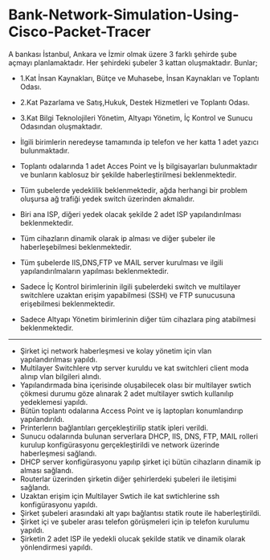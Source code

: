 # Bank-Network-Simulation-Using-Cisco-Packet-Tracer

 A bankası İstanbul, Ankara ve İzmir olmak üzere 3 farklı şehirde şube açmayı planlamaktadır. Her şehirdeki şubeler 3 kattan oluşmaktadır. Bunlar; 
- 1.Kat İnsan Kaynakları, Bütçe ve Muhasebe, İnsan Kaynakları ve Toplantı Odası.
- 2.Kat Pazarlama ve Satış,Hukuk, Destek Hizmetleri ve Toplantı Odası.
- 3.Kat Bilgi Teknolojileri Yönetim, Altyapı Yönetim, İç Kontrol ve Sunucu Odasından oluşmaktadır.

- İlgili birimlerin neredeyse tamamında ip telefon ve her katta 1 adet yazıcı bulunmaktadır.
- Toplantı odalarında 1 adet Acces Point ve İş bilgisayarları bulunmaktadır ve bunların kablosuz bir şekilde haberleştirilmesi beklenmektedir.
- Tüm şubelerde yedeklilik beklenmektedir, ağda herhangi bir problem oluşursa ağ trafiği yedek switch üzerinden akmalıdır.
- Biri ana ISP, diğeri yedek olacak şekilde 2 adet ISP yapılandırılması beklenmektedir.
- Tüm cihazların dinamik olarak ip alması ve diğer şubeler ile haberleşebilmesi beklenmektedir.
- Tüm şubelerde IIS,DNS,FTP ve MAIL server kurulması ve ilgili yapılandırılmaların yapılması beklenmektedir.
- Sadece İç Kontrol birimlerinin ilgili şubelerdeki switch ve multilayer switchlere uzaktan erişim yapabilmesi (SSH) ve FTP sunucusuna erişebilmesi beklenmektedir.
- Sadece Altyapı Yönetim birimlerinin diğer tüm cihazlara ping atabilmesi beklenmektedir.



--------------------------------------------------------------------------------------------------------------------------

- Şirket içi network haberleşmesi ve kolay yönetim için vlan yapılandırılması yapıldı.
- Multilayer Switchlere vtp server kuruldu ve kat switchleri client moda alınıp vlan bilgileri alındı.
- Yapılandırmada bina içerisinde oluşabilecek olası bir multilayer swtich çökmesi durumu göze alınarak 2 adet multilayer swtich kullanılıp yedeklemesi yapıldı.
- Bütün toplantı odalarına Access Point ve iş laptopları konumlandırıp yapılandırıldı.
- Printerlerın bağlantıları gerçekleştirilip statik ipleri verildi.
- Sunucu odalarında bulunan serverlara DHCP, IIS, DNS, FTP, MAIL rolleri kurulup konfigürasyonu gerçekleştirildi ve network üzerinde haberleşmesi sağlandı.
- DHCP server konfigürasyonu yapılıp şirket içi bütün cihazların dinamik ip alması sağlandı.
- Routerlar üzerinden şirketin diğer şehirlerdeki şubeleri ile iletişimi sağlandı.
- Uzaktan erişim için Multilayer Swtich ile kat swtichlerine ssh konfigürasyonu yapıldı.
- Şirket şubeleri arasındaki alt yapı bağlantısı statik route ile haberleştirildi.
- Şirket içi ve şubeler arası telefon görüşmeleri için ip telefon kurulumu yapıldı.
- Şirketin 2 adet ISP ile yedekli olucak şekilde statik ve dinamik olarak yönlendirmesi yapıldı.
